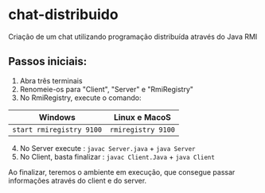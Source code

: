 # chat-distribuido
Criação de um chat utilizando programação distribuída através do Java RMI

## Passos iniciais:

1. Abra três terminais
2. Renomeie-os para "Client", "Server" e "RmiRegistry"
3. No RmiRegistry, execute o comando:

| Windows   | Linux e MacoS |
| ------------- | ------------- |
| `start rmiregistry 9100` | `rmiregistry 9100` |

4. No Server execute : `javac Server.java` + `java Server`
5. No Client, basta finalizar : `javac Client.Java` + `java Client`

Ao finalizar, teremos o ambiente em execução, que consegue passar informações através do client e do server.